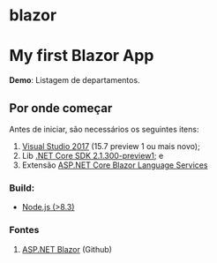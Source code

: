 # blazor
<h1>My first Blazor App</h1>
<b>Demo</b>: Listagem de departamentos.
<h2>Por onde começar</h2>
<p>
  Antes de iniciar, são necessários os seguintes itens:
  <ol>
      <li><a href="https://www.visualstudio.com/pt-br/vs/preview/?rr=https%3A%2F%2Fgithub.com%2Faspnet%2FBlazor">Visual Studio 2017</a> (15.7 preview 1 ou mais novo);</li>
      <li>Lib <a href="https://www.microsoft.com/net/download/dotnet-core/sdk-2.1.300-preview1">.NET Core SDK 2.1.300-preview1;</a> e</li>
      <li>Extensão <a href="https://marketplace.visualstudio.com/items?itemName=aspnet.blazor">ASP.NET Core Blazor Language Services</a></li>
  </ol>
</p>
<p>
  <h3>Build:</h3>
  <ul>
    <li><a href="https://nodejs.org/">Node.js (>8.3)</a></li>
  </ul>
</p>
<p>
  <h3>Fontes</h3>
  <ol>
    <li><a href="https://github.com/aspnet/Blazor">ASP.NET Blazor</a> (Github)</li>
  </ol>
</p>
<br />
